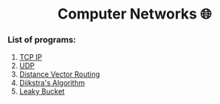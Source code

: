 <div align="center">
  <h1>Computer Networks 🌐</h1>
</div>


### List of programs:

<div>
  <ol>
    <li><a href="https://github.com/vinsdragonis/3rd-year-labs/tree/main/CN/TCP%20IP">TCP IP</a></li>
    <li><a href="https://github.com/vinsdragonis/3rd-year-labs/tree/main/CN/UDP">UDP</a></li>
    <li><a href="https://github.com/vinsdragonis/3rd-year-labs/tree/main/CN/Distance%20Vector%20Routing">Distance Vector Routing</a></li>
    <li><a href="https://github.com/vinsdragonis/3rd-year-labs/tree/main/CN/Dijkstra's%20Algo">Dijkstra's Algorithm</a></li>
    <li><a href="https://github.com/vinsdragonis/3rd-year-labs/tree/main/CN/Leaky%20Bucket">Leaky Bucket</a></li>
  </ol>
</div>
